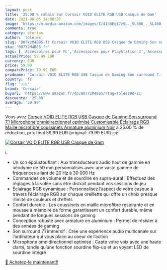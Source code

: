 ```yaml
---
layout: post
title: '25.00 % rabais sur Corsair VOID ELITE RGB USB Casque de Gam'
date: 2021-06-05 14:00:37
image: 'https://m.media-amazon.com/images/I/4138Eq17z9L._SL500_._SL400_.jpg'
comments: true
category: ofertas
author: 'tole.es'
slug: 'B07Y2M4B8S-fr Corsair VOID ELITE RGB USB Casque de Gaming Son surround...'
sku: 'B07Y2M4B8S-fr'
tags: [ 'Accessoires pour PC','Accessoires pour PlayStation 3','Accessoires pour PlayStation 4','Accessoires pour Xbox One','Casques et écouteurs','Casques gaming pour PC','Casques, écouteurs et accessoires','Consoles rétro et mini consoles','High-Tech','Jeux vidéo','PC: Jeux et accessoires','PlayStation 3:  Consoles, jeux et accessoires','PlayStation 4: Consoles, jeux et accessoires','Xbox One:  Consoles, jeux et accessoires','corsair', ]
actualPrice: 59.99 EUR
currency: EUR
price: 59.99
comparePrice: 79.99 EUR
prodname: 'Corsair VOID ELITE RGB USB Casque de Gaming Son surround 7.1  Microphone omnidirectionnel optimisé  Customisable Éclairage RGB  Maille microfibre coussinets  Armature aluminium Noir'
country: 'fr'
flag: '🇫🇷'
brand: 'Corsair'
buyurl: 'https://www.amazon.fr/dp/B07Y2M4B8S/?tag=tolees0d-21'
descuento: '25.00'
average: '59.99'
---
```


Vous avez [Corsair VOID ELITE RGB USB Casque de Gaming Son surround 7.1  Microphone omnidirectionnel optimisé  Customisable Éclairage RGB  Maille microfibre coussinets  Armature aluminium Noir](https://www.amazon.fr/dp/B07Y2M4B8S/?tag=tolees0d-21)  à  25.00 % de réduction, prix final  59.99 EUR (original: 79.99 EUR) ici:

[![Corsair VOID ELITE RGB USB Casque de Gam](https://m.media-amazon.com/images/I/4138Eq17z9L._SL500_._SL400_.jpg)](https://www.amazon.fr/dp/B07Y2M4B8S/?tag=tolees0d-21)

ℹ️:

- Un son époustouflant : Aux transducteurs audio haut de gamme en néodyme de 50 mm personnalisés avec une vaste gamme de fréquences allant de 20 Hz à 30 000 Hz
- Commandes de volume et de sourdine en supra-aural : Effectuez des réglages à la volée sans être distrait pendant vos sessions de jeu
- Éclairage RGB dynamique : Personnalisez l’aspect de votre casque à travers l’éclairage RGB sur chaque oreillette qui offre un choix presque illimité de couleurs et d’effets
- Confort durable : Les coussinets en maille microfibre respirante et en mousse à mémoire de forme garantissent un confort durable, même pendant de longues sessions de gaming
- Conception robuste avec armature en aluminium : Permet de résister à des années de gaming
- Son surround 71 immersif : Crée une expérience audio multicanale sur l’ordinateur qui vous place au coeur de l’action
- Microphone omnidirectionnel optimisé : Capte votre voix avec une haute clarté, tandis qu’une fonction sourdine flip-up et un voyant LED de sourdine intégré

[🛒 Achetez-le maintenant!!](https://www.amazon.fr/dp/B07Y2M4B8S/?tag=tolees0d-21)

